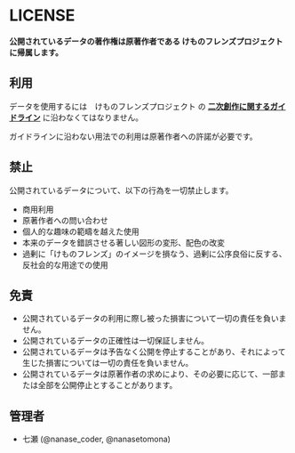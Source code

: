 LICENSE
=======

**公開されているデータの著作権は原著作者である けものフレンズプロジェクト に帰属します。**

## 利用

データを使用するには　けものフレンズプロジェクト の [**二次創作に関するガイドライン**](https://kemono-friends.jp/guideline/) に沿わなくてはなりません。

ガイドラインに沿わない用法での利用は原著作者への許諾が必要です。

## 禁止

公開されているデータについて、以下の行為を一切禁止します。

- 商用利用
- 原著作者への問い合わせ
- 個人的な趣味の範疇を越えた使用
- 本来のデータを錯誤させる著しい図形の変形、配色の改変
- 過剰に「けものフレンズ」のイメージを損なう、過剰に公序良俗に反する、反社会的な用途での使用

## 免責

- 公開されているデータの利用に際し被った損害について一切の責任を負いません。
- 公開されているデータの正確性は一切保証しません。
- 公開されているデータは予告なく公開を停止することがあり、それによって生じた損害については一切の責任を負いません。
- 公開されているデータは原著作者の求めにより、その必要に応じて、一部または全部を公開停止とすることがあります。

## 管理者

- 七瀬 (@nanase_coder, @nanasetomona)
